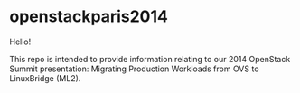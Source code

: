 openstackparis2014
==================
Hello!

This repo is intended to provide information relating to our 2014 OpenStack Summit presentation: Migrating Production Workloads from OVS to LinuxBridge (ML2).

